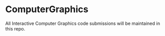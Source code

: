 # ComputerGraphics
All Interactive Computer Graphics code submissions will be maintained in this repo.
